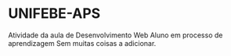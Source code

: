 # UNIFEBE-APS
Atividade da aula de Desenvolvimento Web  Aluno em processo de aprendizagem
Sem muitas coisas a  adicionar.
